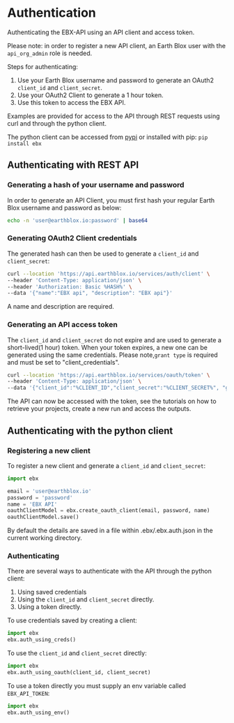 # Authentication

Authenticating the EBX-API using an API client and access token.

Please note: in order to register a new API client, an Earth Blox user with the `api_org_admin` role is needed.

Steps for authenticating: 
1. Use your Earth Blox username and password to generate an OAuth2 `client_id` and `client_secret`. 
2. Use your OAuth2 Client to generate a 1 hour token. 
3. Use this token to access the EBX API. 

Examples are provided for access to the API through REST requests using curl and through the python client.

The python client can be accessed from [pypi](https://pypi.org/project/ebx/) or installed with pip: <code>pip install ebx</code>

## Authenticating with REST API

### Generating a hash of your username and password

In order to generate an API Client, you must first hash your regular Earth Blox username and password as below: 

```bash
echo -n 'user@earthblox.io:password' | base64
```

### Generating OAuth2 Client credentials

The generated hash can then be used to generate a `client_id` and `client_secret`: 

```bash
curl --location 'https://api.earthblox.io/services/auth/client' \
--header 'Content-Type: application/json' \
--header 'Authorization: Basic %HASH%' \
--data '{"name":"EBX api", "description": "EBX api"}'
```

A name and description are required.

### Generating an API access token

The `client_id` and `client_secret` do not expire and are used to generate a short-lived(1 hour) token. When your token expires, a new one can be generated using the same credentials. Please note,`grant type` is required and must be set to "client_credentials".

```bash 
curl --location 'https://api.earthblox.io/services/oauth/token' \
--header 'Content-Type: application/json' \
--data '{"client_id":"%CLIENT_ID","client_secret":"%CLIENT_SECRET%", "grant_type":"client_credentials"}'
```

The API can now be accessed with the token, see the tutorials on how to retrieve your projects, create a new run and access the outputs. 

## Authenticating with the python client

### Registering a new client

To register a new client and generate a `client_id` and `client_secret`: 

```python
import ebx

email = 'user@earthblox.io'
password = 'password'
name = 'EBX API'
oauthClientModel = ebx.create_oauth_client(email, password, name)
oauthClientModel.save()
```
By default the details are saved in a file within .ebx/.ebx.auth.json in the current working directory.

### Authenticating 

There are several ways to authenticate with the API through the python client: 

1. Using saved credentials
2. Using the `client_id` and `client_secret` directly. 
3. Using a token directly. 

To use credentials saved by creating a client: 

```python 
import ebx
ebx.auth_using_creds()
```

To use the `client_id` and `client_secret` directly: 

```python
import ebx
ebx.auth_using_oauth(client_id, client_secret)
```

To use a token directly you must supply an env variable called `EBX_API_TOKEN`: 
```python
import ebx
ebx.auth_using_env()
```
